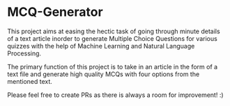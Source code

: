 # MCQ-Generator

This project aims at easing the hectic task of going through minute details of a text article inorder to generate Multiple Choice Questions for various quizzes with the help of Machine Learning and Natural Language Processing.

The primary function of this project is to take in an article in the form of a text file and generate high quality MCQs with four options from the mentioned text.

Please feel free to create PRs as there is always a room for improvement! :)
